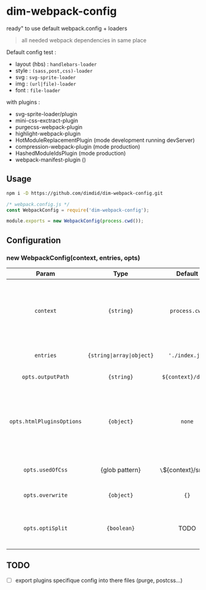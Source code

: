 # dim-webpack-config
ready" to use default webpack.config + loaders

> all needed webpack dependencies in same place

Default config test :  
- layout (hbs) : `handlebars-loader`
- style :        `(sass,post,css)-loader`
- svg :          `svg-sprite-loader`
- img :          `(url|file)-loader`
- font :         `file-loader`

with plugins :  
- svg-sprite-loader/plugin
- mini-css-exctract-plugin
- purgecss-webpack-plugin
- highlight-webpack-plugin
- HotModuleReplacementPlugin (mode development running devServer)
- compression-webpack-plugin (mode production)
- HashedModuleIdsPlugin      (mode production)
- webpack-manifest-plugin    ()

## Usage
~~~sh
npm i -D https://github.com/dimdid/dim-webpack-config.git
~~~

~~~js
/* webpack.config.js */
const WebpackConfig = require('dim-webpack-config');

module.exports = new WebpackConfig(process.cwd());
~~~

## Configuration

### new WebpackConfig(context, entries, opts)

Param | Type | Default | Description
:---: | :---: | :-----: | :---------
`context` | `{string}` | `process.cwd` | Root for paths resolution.<br>All relatives path are relative to him.<br>Required.
`entries` | `{string\|array\|object}` | `'./index.js'` | Entries paths <br>Required.
`opts.outputPath` | `{string}` | `${context}/dist\` | Absolute output path
`opts.htmlPluginsOptions` | `{object}` | `none` | Option for html-webpack-plugin.<br>if none is passed, webpack don't use that plugin.
`opts.usedOfCss` | {glob pattern} | `\`${context}/src/*\`` | path where find usage of styles
`opts.overwrite` | `{object}` | `{}` | Overwrite defaults properties.
`opts.optiSplit` | `{boolean}` | TODO | split runtime, core(initial) and vendors

## TODO

- [ ] export plugins specifique config into there files (purge, postcss...)
